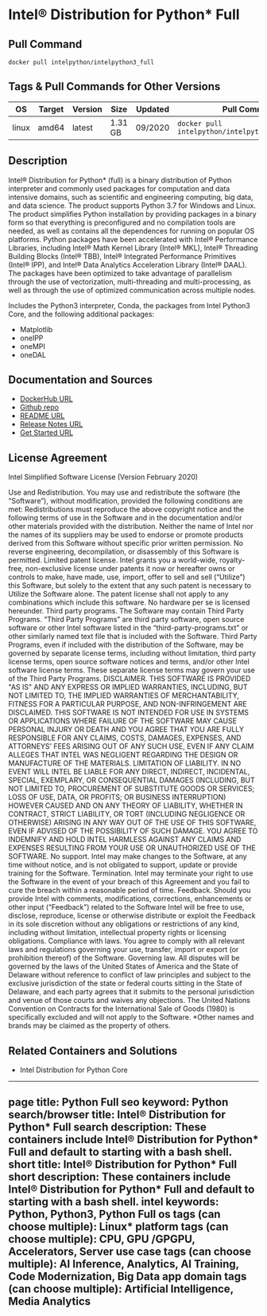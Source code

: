 
# Intel® Distribution for Python* Full

## Pull Command

```
docker pull intelpython/intelpython3_full
```

## Tags & Pull Commands for Other Versions

| OS  | Target | Version | Size | Updated | Pull Command |
| --- | ------ | ------- |  --- |  ------ |  ----------- |
| linux | amd64 | latest | 1.31 GB | 09/2020 | `docker pull intelpython/intelpython3_full:latest` |

## Description

Intel® Distribution for Python* (full) is a binary distribution of Python interpreter and commonly used packages for computation and data intensive domains, such as scientific and engineering computing, big data, and data science. The product supports Python 3.7 for Windows and Linux.  The product simplifies Python installation by providing packages in a binary form so that everything is preconfigured and no compilation tools are needed, as well as contains all the dependences for running on popular OS platforms. Python packages have been accelerated with Intel® Performance Libraries, including Intel® Math Kernel Library (Intel® MKL), Intel® Threading Building Blocks (Intel® TBB), Intel® Integrated Performance Primitives (Intel® IPP), and Intel® Data Analytics Acceleration Library (Intel® DAAL). The packages have been optimized to take advantage of parallelism through the use of vectorization, multi-threading and multi-processing, as well as through the use of optimized communication across multiple nodes.

Includes the Python3 interpreter, Conda, the packages from Intel Python3 Core, and the following additional packages:
- Matplotlib
- oneIPP
- oneMPI
- oneDAL

## Documentation and Sources

- [DockerHub URL](https://hub.docker.com/r/intelpython/intelpython3_full)
- [Github repo](https://www.github.com/IntelPython/container-images)
- [README URL](https://github.com/IntelPython/container-images/blob/master/configs/intelpython3_full/README.md)
- [Release Notes URL](https://www.intel.com/content/www/us/en/developer/articles/release-notes/distribution-for-python-release-notes.html)
- [Get Started URL](https://www.intel.com/content/www/us/en/developer/tools/oneapi/distribution-for-python.html#gs.34b237)

## License Agreement

Intel Simplified Software License (Version February 2020)

Use and Redistribution. You may use and redistribute the software (the “Software”), without modification, provided the following conditions are met:
Redistributions must reproduce the above copyright notice and the following terms of use in the Software and in the documentation and/or other materials provided with the distribution.
Neither the name of Intel nor the names of its suppliers may be used to endorse or promote products derived from this Software without specific prior written permission.
No reverse engineering, decompilation, or disassembly of this Software is permitted.
Limited patent license. Intel grants you a world-wide, royalty-free, non-exclusive license under patents it now or hereafter owns or controls to make, have made, use, import, offer to sell and sell (“Utilize”) this Software, but solely to the extent that any such patent is necessary to Utilize the Software alone. The patent license shall not apply to any combinations which include this software. No hardware per se is licensed hereunder.
Third party programs. The Software may contain Third Party Programs. “Third Party Programs” are third party software, open source software or other Intel software listed in the “third-party-programs.txt” or other similarly named text file that is included with the Software. Third Party Programs, even if included with the distribution of the Software, may be governed by separate license terms, including without limitation, third party license terms, open source software notices and terms, and/or other Intel software license terms. These separate license terms may govern your use of the Third Party Programs.
DISCLAIMER. THIS SOFTWARE IS PROVIDED "AS IS" AND ANY EXPRESS OR IMPLIED WARRANTIES, INCLUDING, BUT NOT LIMITED TO, THE IMPLIED WARRANTIES OF MERCHANTABILITY, FITNESS FOR A PARTICULAR PURPOSE, AND NON-INFRINGEMENT ARE DISCLAIMED. THIS SOFTWARE IS NOT INTENDED FOR USE IN SYSTEMS OR APPLICATIONS WHERE FAILURE OF THE SOFTWARE MAY CAUSE PERSONAL INJURY OR DEATH AND YOU AGREE THAT YOU ARE FULLY RESPONSIBLE FOR ANY CLAIMS, COSTS, DAMAGES, EXPENSES, AND ATTORNEYS’ FEES ARISING OUT OF ANY SUCH USE, EVEN IF ANY CLAIM ALLEGES THAT INTEL WAS NEGLIGENT REGARDING THE DESIGN OR MANUFACTURE OF THE MATERIALS.
LIMITATION OF LIABILITY. IN NO EVENT WILL INTEL BE LIABLE FOR ANY DIRECT, INDIRECT, INCIDENTAL, SPECIAL, EXEMPLARY, OR CONSEQUENTIAL DAMAGES (INCLUDING, BUT NOT LIMITED TO, PROCUREMENT OF SUBSTITUTE GOODS OR SERVICES; LOSS OF USE, DATA, OR PROFITS; OR BUSINESS INTERRUPTION) HOWEVER CAUSED AND ON ANY THEORY OF LIABILITY, WHETHER IN CONTRACT, STRICT LIABILITY, OR TORT (INCLUDING NEGLIGENCE OR OTHERWISE) ARISING IN ANY WAY OUT OF THE USE OF THIS SOFTWARE, EVEN IF ADVISED OF THE POSSIBILITY OF SUCH DAMAGE. YOU AGREE TO INDEMNIFY AND HOLD INTEL HARMLESS AGAINST ANY CLAIMS AND EXPENSES RESULTING FROM YOUR USE OR UNAUTHORIZED USE OF THE SOFTWARE.
No support. Intel may make changes to the Software, at any time without notice, and is not obligated to support, update or provide training for the Software.
Termination. Intel may terminate your right to use the Software in the event of your breach of this Agreement and you fail to cure the breach within a reasonable period of time.
Feedback. Should you provide Intel with comments, modifications, corrections, enhancements or other input (“Feedback”) related to the Software Intel will be free to use, disclose, reproduce, license or otherwise distribute or exploit the Feedback in its sole discretion without any obligations or restrictions of any kind, including without limitation, intellectual property rights or licensing obligations.
Compliance with laws. You agree to comply with all relevant laws and regulations governing your use, transfer, import or export (or prohibition thereof) of the Software.
Governing law. All disputes will be governed by the laws of the United States of America and the State of Delaware without reference to conflict of law principles and subject to the exclusive jurisdiction of the state or federal courts sitting in the State of Delaware, and each party agrees that it submits to the personal jurisdiction and venue of those courts and waives any objections. The United Nations Convention on Contracts for the International Sale of Goods (1980) is specifically excluded and will not apply to the Software.
*Other names and brands may be claimed as the property of others.

## Related Containers and Solutions

- Intel Distribution for Python Core

---
page title: Python Full
seo keyword: Python
search/browser title: Intel® Distribution for Python* Full
search description: These containers include Intel® Distribution for Python* Full and default to starting with a bash shell.
short title: Intel® Distribution for Python* Full
short description: These containers include Intel® Distribution for Python* Full and default to starting with a bash shell.
intel keywords: Python, Python3, Python Full
os tags (can choose multiple): Linux*
platform tags (can choose multiple): CPU, GPU /GPGPU, Accelerators, Server
use case tags (can choose multiple): AI Inference, Analytics, AI Training, Code Modernization, Big Data
app domain tags (can choose multiple): Artificial Intelligence, Media Analytics
---
